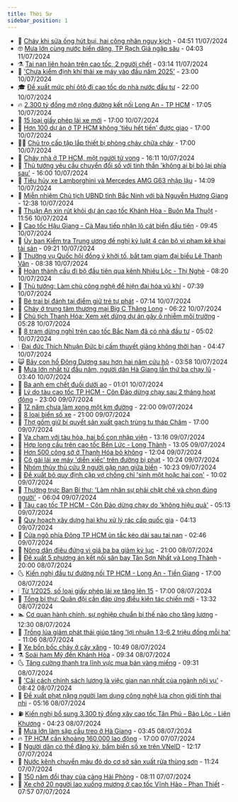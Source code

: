 ```yaml
---
title: Thời Sự
sidebar_position: 1
---
```


<!-- vnexpress-thoi-su:START -->
- 🦒 [Cháy khi sửa ống hút bụi, hai công nhân nguy kịch](https://vnexpress.net/chay-khi-sua-ong-hut-bui-hai-cong-nhan-nguy-kich-4768736.html) - 04:51 11/07/2024
- 🤓 [Mưa lớn cùng nước biển dâng, TP Rạch Giá ngập sâu](https://vnexpress.net/mua-lon-cung-nuoc-bien-dang-tp-rach-gia-ngap-sau-4768684.html) - 04:03 11/07/2024
- ⚗️ [Tai nạn liên hoàn trên cao tốc, 2 người chết](https://vnexpress.net/tai-nan-lien-hoan-tren-cao-toc-2-nguoi-chet-4768672.html) - 03:14 11/07/2024
- 🌊 [&#39;Chưa kiểm định khí thải xe máy vào đầu năm 2025&#39;](https://vnexpress.net/chua-kiem-dinh-khi-thai-xe-may-vao-dau-nam-2025-4768248.html) - 23:00 10/07/2024
- 🎓 [Đề xuất mức phí ôtô đi cao tốc do nhà nước đầu tư](https://vnexpress.net/de-xuat-muc-phi-oto-di-cao-toc-do-nha-nuoc-dau-tu-4768470.html) - 22:00 10/07/2024
- 🔥 [2.300 tỷ đồng mở rộng đường kết nối Long An - TP HCM](https://vnexpress.net/2-300-ty-dong-mo-rong-duong-ket-noi-long-an-tp-hcm-4768440.html) - 17:05 10/07/2024
- 🦏 [15 loại giấy phép lái xe mới](https://vnexpress.net/15-loai-giay-phep-lai-xe-moi-4768427.html) - 17:00 10/07/2024
- 👺 [Hơn 100 dự án ở TP HCM không &#39;tiêu hết tiền&#39; được giao](https://vnexpress.net/hon-100-du-an-o-tp-hcm-khong-tieu-het-tien-duoc-giao-4768379.html) - 17:00 10/07/2024
- 🧑‍🏫 [Chủ trọ cấp tập lắp thiết bị phòng cháy chữa cháy](https://vnexpress.net/chu-tro-cap-tap-lap-thiet-bi-phong-chay-chua-chay-4768247.html) - 17:00 10/07/2024
- 🚦 [Cháy nhà ở TP HCM, một người tử vong](https://vnexpress.net/chay-nha-o-tp-hcm-mot-nguoi-tu-vong-4768538.html) - 16:11 10/07/2024
- 🎉 [Thủ tướng yêu cầu chuyển đổi số với tinh thần &#39;không ai bị bỏ lại phía sau&#39;](https://vnexpress.net/thu-tuong-yeu-cau-chuyen-doi-so-voi-tinh-than-khong-ai-bi-bo-lai-phia-sau-4768513.html) - 16:00 10/07/2024
- 🦒 [Tiêu hủy xe Lamborghini và Mercedes AMG G63 nhập lậu](https://vnexpress.net/tieu-huy-xe-lamborghini-va-mercedes-amg-g63-nhap-lau-4768491.html) - 14:09 10/07/2024
- 🤗 [Miễn nhiệm Chủ tịch UBND tỉnh Bắc Ninh với bà Nguyễn Hương Giang](https://vnexpress.net/mien-nhiem-chu-tich-ubnd-tinh-bac-ninh-voi-ba-nguyen-huong-giang-4768506.html) - 12:38 10/07/2024
- 💼 [Thuận An xin rút khỏi dự án cao tốc Khánh Hòa - Buôn Ma Thuột](https://vnexpress.net/thuan-an-xin-rut-khoi-du-an-cao-toc-khanh-hoa-buon-ma-thuot-4768498.html) - 11:56 10/07/2024
- 🤩 [Cao tốc Hậu Giang - Cà Mau tiếp nhận lô cát biển đầu tiên](https://vnexpress.net/cao-toc-hau-giang-ca-mau-tiep-nhan-lo-cat-bien-dau-tien-4768380.html) - 09:45 10/07/2024
- 🤡 [Ủy ban Kiểm tra Trung ương đề nghị kỷ luật 4 cán bộ vi phạm kê khai tài sản](https://vnexpress.net/uy-ban-kiem-tra-trung-uong-de-nghi-ky-luat-4-can-bo-vi-pham-ke-khai-tai-san-4768387.html) - 09:21 10/07/2024
- 💯 [Thường vụ Quốc hội đồng ý khởi tố, bắt tạm giam đại biểu Lê Thanh Vân](https://vnexpress.net/thuong-vu-quoc-hoi-dong-y-khoi-to-bat-tam-giam-dai-bieu-le-thanh-van-4768412.html) - 08:38 10/07/2024
- 👺 [Hoàn thành cầu đi bộ đầu tiên qua kênh Nhiêu Lộc - Thị Nghè](https://vnexpress.net/hoan-thanh-cau-di-bo-dau-tien-qua-kenh-nhieu-loc-thi-nghe-4768340.html) - 08:20 10/07/2024
- 🌮 [Thủ tướng: Làm chủ công nghệ để hiện đại hóa vũ khí](https://vnexpress.net/thu-tuong-lam-chu-cong-nghe-de-hien-dai-hoa-vu-khi-4768309.html) - 07:39 10/07/2024
- 🥸 [Bé trai bị đánh tại điểm giữ trẻ tự phát](https://vnexpress.net/be-trai-bi-danh-tai-diem-giu-tre-tu-phat-4768283.html) - 07:14 10/07/2024
- 🐻 [Cháy ở trung tâm thương mại Big C Thăng Long](https://vnexpress.net/chay-o-trung-tam-thuong-mai-big-c-thang-long-4768315.html) - 06:22 10/07/2024
- 👀 [Chủ tịch Thanh Hóa: Xem xét dừng dự án gây ô nhiễm môi trường](https://vnexpress.net/chu-tich-thanh-hoa-xem-xet-dung-du-an-gay-o-nhiem-moi-truong-4768214.html) - 05:28 10/07/2024
- 🤔 [8 trạm dừng nghỉ trên cao tốc Bắc Nam đã có nhà đầu tư](https://vnexpress.net/8-tram-dung-nghi-tren-cao-toc-bac-nam-da-co-nha-dau-tu-4768027.html) - 05:02 10/07/2024
- 🕯 [Đại đức Thích Nhuận Đức bị cấm thuyết giảng không thời hạn](https://vnexpress.net/dai-duc-thich-nhuan-duc-bi-cam-thuyet-giang-khong-thoi-han-4768270.html) - 04:47 10/07/2024
- 😺 [Bảy con hổ Đông Dương sau hơn hai năm cứu hộ](https://vnexpress.net/bay-con-ho-dong-duong-sau-hon-hai-nam-cuu-ho-4768061.html) - 03:58 10/07/2024
- 🦆 [Mưa lớn nhất từ đầu năm, người dân Hà Giang lần thứ ba chạy lũ](https://vnexpress.net/mua-lon-nhat-tu-dau-nam-nguoi-dan-ha-giang-lan-thu-ba-chay-lu-4768137.html) - 03:40 10/07/2024
- 🧰 [Ba anh em chết đuối dưới ao](https://vnexpress.net/ba-anh-em-chet-duoi-duoi-ao-4768106.html) - 01:01 10/07/2024
- 🦍 [Lý do tàu cao tốc TP HCM - Côn Đảo dừng chạy sau 2 tháng hoạt động](https://vnexpress.net/ly-do-tau-cao-toc-tp-hcm-con-dao-dung-chay-sau-2-thang-hoat-dong-4768086.html) - 23:00 09/07/2024
- 🧰 [12 năm chưa làm xong một km đường](https://vnexpress.net/12-nam-chua-lam-xong-mot-km-duong-4767663.html) - 22:00 09/07/2024
- 💃 [8 loại biển số xe](https://vnexpress.net/8-loai-bien-so-xe-4767840.html) - 21:00 09/07/2024
- 🧰 [Thợ gốm giữ bí quyết sản xuất gạch trùng tu tháp Chăm](https://vnexpress.net/tho-gom-giu-bi-quyet-san-xuat-gach-trung-tu-thap-cham-4767505.html) - 17:00 09/07/2024
- 🚀 [Va chạm với tàu hỏa, hai bố con nhập viện](https://vnexpress.net/va-cham-voi-tau-hoa-hai-bo-con-nhap-vien-4768055.html) - 13:16 09/07/2024
- 🎊 [Hợp long cầu trên cao tốc Bến Lức - Long Thành](https://vnexpress.net/hop-long-cau-tren-cao-toc-ben-luc-long-thanh-4768058.html) - 13:05 09/07/2024
- 🤭 [Hơn 500 công sở ở Thanh Hóa bỏ không](https://vnexpress.net/hon-500-cong-so-o-thanh-hoa-bo-khong-4768044.html) - 12:04 09/07/2024
- 🤗 [Cô gái lái xe máy &#39;diễn xiếc&#39; trên đường bị phạt](https://vnexpress.net/co-gai-lai-xe-may-dien-xiec-tren-duong-bi-phat-4768020.html) - 10:24 09/07/2024
- 🌈 [Nhóm thủy thủ cứu 9 người gặp nạn giữa biển](https://vnexpress.net/nhom-thuy-thu-cuu-9-nguoi-gap-nan-giua-bien-4768036.html) - 10:23 09/07/2024
- 🦣 [Đề xuất bỏ quy định cặp vợ chồng chỉ &#39;sinh một hoặc hai con&#39;](https://vnexpress.net/de-xuat-bo-quy-dinh-cap-vo-chong-chi-sinh-mot-hoac-hai-con-4767817.html) - 10:02 09/07/2024
- 🎡 [Thường trực Ban Bí thư: &#39;Làm nhân sự phải chặt chẽ và chọn đúng người&#39;](https://vnexpress.net/thuong-truc-ban-bi-thu-lam-nhan-su-phai-chat-che-va-chon-dung-nguoi-4767875.html) - 06:04 09/07/2024
- 🦏 [Tàu cao tốc TP HCM - Côn Đảo dừng chạy do &#39;không hiệu quả&#39;](https://vnexpress.net/tau-cao-toc-tp-hcm-con-dao-dung-chay-do-khong-hieu-qua-4767861.html) - 05:13 09/07/2024
- 🎊 [Quy hoạch xây dựng hai khu xử lý rác cấp quốc gia](https://vnexpress.net/quy-hoach-xay-dung-hai-khu-xu-ly-rac-cap-quoc-gia-4767720.html) - 04:13 09/07/2024
- 🫶 [Cửa ngõ phía Đông TP HCM ùn tắc kéo dài sau tai nạn](https://vnexpress.net/cua-ngo-phia-dong-tp-hcm-un-tac-keo-dai-sau-tai-nan-4767736.html) - 02:46 09/07/2024
- 🤔 [Nông dân điêu đứng vì giá ba ba giảm kỷ lục](https://vnexpress.net/nong-dan-dieu-dung-vi-gia-ba-ba-giam-ky-luc-4767542.html) - 21:00 08/07/2024
- 🤠 [Đề xuất 5 phương án kết nối sân bay Tân Sơn Nhất và Long Thành](https://vnexpress.net/de-xuat-5-phuong-an-ket-noi-san-bay-tan-son-nhat-va-long-thanh-4767649.html) - 20:00 08/07/2024
- 🌜 [Kiến nghị đầu tư đường nối TP HCM - Long An - Tiền Giang](https://vnexpress.net/kien-nghi-dau-tu-duong-noi-tp-hcm-long-an-tien-giang-4767661.html) - 17:00 08/07/2024
- 🕯 [Từ 1/2025, số loại giấy phép lái xe tăng lên 15](https://vnexpress.net/tu-1-2025-so-loai-giay-phep-lai-xe-tang-len-15-4767388.html) - 17:00 08/07/2024
- 🤔 [Tổng bí thư: Quân đội cần đáp ứng điều kiện tác chiến mới](https://vnexpress.net/tong-bi-thu-quan-doi-can-dap-ung-dieu-kien-tac-chien-moi-4767617.html) - 13:32 08/07/2024
- 🏊 [Cơ quan hành chính, sự nghiệp chuẩn bị thế nào cho tăng lương](https://vnexpress.net/co-quan-hanh-chinh-su-nghiep-chuan-bi-the-nao-cho-tang-luong-4767493.html) - 12:30 08/07/2024
- 🌮 [Trồng lúa giảm phát thải giúp tăng &#39;lợi nhuận 1,3-6,2 triệu đồng mỗi ha&#39;](https://vnexpress.net/trong-lua-giam-phat-thai-giup-tang-loi-nhuan-1-3-6-2-trieu-dong-moi-ha-4767594.html) - 11:06 08/07/2024
- 🫣 [Xe bồn bốc cháy ở cây xăng](https://vnexpress.net/xe-bon-boc-chay-o-cay-xang-4767595.html) - 10:49 08/07/2024
- ⚗️ [Soái hạm Mỹ đến Khánh Hòa](https://vnexpress.net/soai-ham-my-den-khanh-hoa-4767540.html) - 09:34 08/07/2024
- 🌜 [Tăng cường thanh tra lĩnh vực mua bán vàng miếng](https://vnexpress.net/tang-cuong-thanh-tra-linh-vuc-mua-ban-vang-mieng-4767561.html) - 09:31 08/07/2024
- 🌁 [&#39;Cải cách chính sách lương là việc gian nan nhất của ngành nội vụ&#39;](https://vnexpress.net/cai-cach-chinh-sach-luong-la-viec-gian-nan-nhat-cua-nganh-noi-vu-4767497.html) - 08:42 08/07/2024
- 🐲 [Đề xuất phạt nặng người lạm dụng công nghệ lựa chọn giới tính thai nhi](https://vnexpress.net/de-xuat-phat-nang-nguoi-lam-dung-cong-nghe-lua-chon-gioi-tinh-thai-nhi-4767285.html) - 05:16 08/07/2024
- ⛽️ [Kiến nghị bổ sung 3.300 tỷ đồng xây cao tốc Tân Phú - Bảo Lộc - Liên Khương](https://vnexpress.net/kien-nghi-bo-sung-3-300-ty-dong-xay-cao-toc-tan-phu-bao-loc-lien-khuong-4767350.html) - 04:23 08/07/2024
- 🗽 [Mưa lớn làm sập cầu treo ở Hà Giang](https://vnexpress.net/mua-lon-lam-sap-cau-treo-o-ha-giang-4767276.html) - 03:45 08/07/2024
- 🔥 [TP HCM cần khoảng 160.000 lao động](https://vnexpress.net/tp-hcm-can-khoang-160-000-lao-dong-4767142.html) - 17:00 07/07/2024
- 💯 [Người dân có thể đăng ký, bấm biển số xe trên VNeID](https://vnexpress.net/nguoi-dan-co-the-dang-ky-bam-bien-so-xe-tren-vneid-4767153.html) - 12:17 07/07/2024
- 🦆 [Nước kênh chuyển màu đỏ do cơ sở sản xuất rửa thùng sơn](https://vnexpress.net/nuoc-kenh-chuyen-mau-do-do-co-so-san-xuat-rua-thung-son-4767165.html) - 11:24 07/07/2024
- 🫣 [150 năm đổi thay của cảng Hải Phòng](https://vnexpress.net/150-nam-doi-thay-cua-cang-hai-phong-4766705.html) - 08:11 07/07/2024
- 🤡 [Xe chở 20 người lao xuống mương ở cao tốc Vĩnh Hảo - Phan Thiết](https://vnexpress.net/xe-cho-20-nguoi-lao-xuong-muong-o-cao-toc-vinh-hao-phan-thiet-4767118.html) - 07:57 07/07/2024<!-- vnexpress-thoi-su:END -->